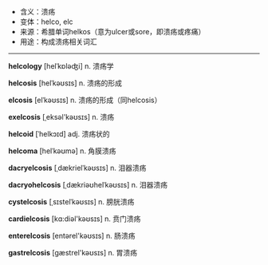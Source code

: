 - <span class="definition">含义：溃疡</span>
- <span class="definition">变体：helco, elc</span>
- <span class="definition">来源：希腊单词helkos（意为ulcer或sore，即溃疡或疼痛）</span>
- <span class="definition">用途：构成溃疡相关词汇</span>


---


<span class="vocabulary">**helcology**</span> [helˈkɒləʤi] n. 溃疡学

<span class="vocabulary">**helcosis**</span> [helˈkəʊsɪs] n. 溃疡的形成

<span class="vocabulary">**elcosis**</span> [elˈkəʊsɪs] n. 溃疡的形成（同helcosis） 

<span class="vocabulary">**exelcosis**</span> [ˌeksәl'kəʊsɪs] n. 溃疡

<span class="vocabulary">**helcoid**</span> [ˈhelkɔɪd] adj. 溃疡状的

<span class="vocabulary">**helcoma**</span> [helˈkəʊmə] n. 角膜溃疡

<span class="vocabulary">**dacryelcosis**</span> [ˌdækrielˈkəʊsɪs] n. 泪器溃疡

<span class="vocabulary">**dacryohelcosis**</span> [ˌdækriəʊhelˈkəʊsɪs] n. 泪器溃疡

<span class="vocabulary">**cystelcosis**</span> [ˌsɪstelˈkəʊsɪs] n. 膀胱溃疡

<span class="vocabulary">**cardielcosis**</span> [kɑ:diәl'kəʊsɪs] n. 贲门溃疡

<span class="vocabulary">**enterelcosis**</span> [entərel'kəʊsɪs] n. 肠溃疡

<span class="vocabulary">**gastrelcosis**</span> [ɡæstrel'kəʊsɪs] n. 胃溃疡